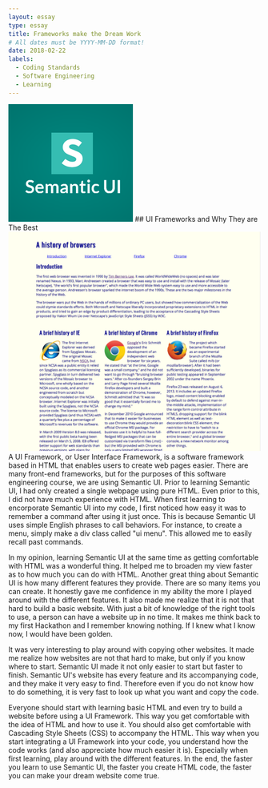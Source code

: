 ```yaml
---
layout: essay
type: essay
title: Frameworks make the Dream Work
# All dates must be YYYY-MM-DD format!
date: 2018-02-22
labels:
  - Coding Standards
  - Software Engineering
  - Learning
---
```


<img class="ui medium right floated image" src="../images/Semantic-UI.png">
## UI Frameworks and Why They are The Best

<img class="ui medium right floated image" src="../images/Browser-History.png">
A UI Framework, or User Interface Framework, is a software framework based in HTML that enables users to create web pages easier.  There are many front-end frameworks, but for the purposes of this software engineering course, we are using Semantic UI.  Prior to learning Semantic UI, I had only created a single webpage using pure HTML.  Even prior to this, I did not have much experience with HTML.  When first learning to encorporate Semantic UI into my code, I first noticed how easy it was to remember a command after using it just once.  This is because Semantic UI uses simple English phrases to call behaviors.  For instance, to create a menu, simply make a div class called "ui menu".  This allowed me to easily recall past commands.

In my opinion, learning Semantic UI at the same time as getting comfortable with HTML was a wonderful thing.  It helped me to broaden my view faster as to how much you can do with HTML.  Another great thing about Semantic UI is how many different features they provide.  There are so many items you can create.  It honestly gave me confidence in my ability the more I played around with the different features.  It also made me realize that it is not that hard to build a basic website.  With just a bit of knowledge of the right tools to use, a person can have a website up in no time.  It makes me think back to my first Hackathon and I remember knowing nothing.  If I knew what I know now, I would have been golden.  

It was very interesting to play around with copying other websites.  It made me realize how websites are not that hard to make, but only if you know where to start.  Semantic UI made it not only easier to start but faster to finish.  Semantic UI's website has every feature and its accompanying code, and they make it very easy to find.  Therefore even if you do not know how to do something, it is very fast to look up what you want and copy the code.  

Everyone should start with learning basic HTML and even try to build a website before using a UI Framework.  This way you get comfortable with the idea of HTML and how to use it.  You should also get comfortable with Cascading Style Sheets (CSS) to accompany the HTML.  This way when you start integrating a UI Framework into your code, you understand how the code works (and also appreciate how much easier it is).  Especially when first learning, play around with the different features.  In the end, the faster you learn to use Semantic UI, the faster you create HTML code, the faster you can make your dream website come true.

